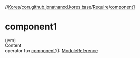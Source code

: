 //[Kores](../../index.md)/[com.github.jonathanxd.kores.base](../index.md)/[Require](index.md)/[component1](component1.md)



# component1  
[jvm]  
Content  
operator fun [component1](component1.md)(): [ModuleReference](../-module-reference/index.md)  



